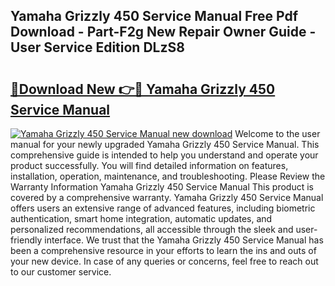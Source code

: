 ## Yamaha Grizzly 450 Service Manual Free Pdf Download - Part-F2g New Repair Owner Guide - User Service Edition DLzS8

# <h2><a href="http://cf14335.oget.top/?id=Yamaha+Grizzly+450+Service+Manual">🔗Download New 👉🔴 Yamaha Grizzly 450 Service Manual</a></h2>

[![Yamaha Grizzly 450 Service Manual new download](https://i.imgur.com/5g1atiW.png)](http://cf14335.oget.top/?id=Yamaha+Grizzly+450+Service+Manual)
Welcome to the user manual for your newly upgraded Yamaha Grizzly 450 Service Manual. This comprehensive guide is intended to help you understand and operate your product successfully. You will find detailed information on features, installation, operation, maintenance, and troubleshooting. Please Review the Warranty Information Yamaha Grizzly 450 Service Manual This product is covered by a comprehensive warranty. Yamaha Grizzly 450 Service Manual offers users an extensive range of advanced features, including biometric authentication, smart home integration, automatic updates, and personalized recommendations, all accessible through the sleek and user-friendly interface. We trust that the Yamaha Grizzly 450 Service Manual has been a comprehensive resource in your efforts to learn the ins and outs of your new device. In case of any queries or concerns, feel free to reach out to our customer service.
